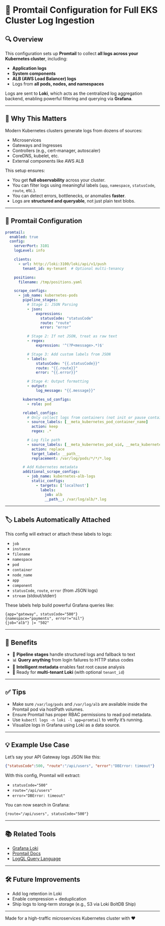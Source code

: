 # 📄 Promtail Configuration for Full EKS Cluster Log Ingestion

## 🔍 Overview

This configuration sets up **Promtail** to collect **all logs across your Kubernetes cluster**, including:

- **Application logs**
- **System components**
- **ALB (AWS Load Balancer) logs**
- Logs from **all pods, nodes, and namespaces**

Logs are sent to **Loki**, which acts as the centralized log aggregation backend, enabling powerful filtering and querying via **Grafana**.

---

## 🎯 Why This Matters

Modern Kubernetes clusters generate logs from dozens of sources:
- Microservices
- Gateways and Ingresses
- Controllers (e.g., cert-manager, autoscaler)
- CoreDNS, kubelet, etc.
- External components like AWS ALB

This setup ensures:
- You get **full observability** across your cluster.
- You can filter logs using meaningful labels (`app`, `namespace`, `statusCode`, `route`, etc.).
- You can detect errors, bottlenecks, or anomalies **faster**.
- Logs are **structured and queryable**, not just plain text blobs.

---

## 🧩 Promtail Configuration

```yaml
promtail:
  enabled: true
  config:
    serverPort: 3101
    logLevel: info

    clients:
      - url: http://loki:3100/loki/api/v1/push
        tenant_id: my-tenant  # Optional multi-tenancy

    positions:
      filename: /tmp/positions.yaml

    scrape_configs:
      - job_name: kubernetes-pods
        pipeline_stages:
          # Stage 1: JSON Parsing
          - json:
              expressions:
                statusCode: "statusCode"
                route: "route"
                error: "error"

          # Stage 2: If not JSON, treat as raw text
          - regex:
              expression: '^(?P<message>.*)$'

          # Stage 3: Add custom labels from JSON
          - labels:
              statusCode: "{{.statusCode}}"
              route: "{{.route}}"
              error: "{{.error}}"

          # Stage 4: Output formatting
          - output:
              log_message: "{{.message}}"

        kubernetes_sd_configs:
          - role: pod

        relabel_configs:
          # Only collect logs from containers (not init or pause containers)
          - source_labels: [__meta_kubernetes_pod_container_name]
            action: keep
            regex: .*

          # Log file path
          - source_labels: [__meta_kubernetes_pod_uid, __meta_kubernetes_pod_container_name]
            action: replace
            target_label: __path__
            replacement: /var/log/pods/*/*/*.log

        # Add Kubernetes metadata
        additional_scrape_configs:
          - job_name: kubernetes-alb-logs
            static_configs:
              - targets: ['localhost']
                labels:
                  job: alb
                  __path__: /var/log/alb/*.log
````

---

## 🏷️ Labels Automatically Attached

This config will extract or attach these labels to logs:

* `job`
* `instance`
* `filename`
* `namespace`
* `pod`
* `container`
* `node_name`
* `app`
* `component`
* `statusCode`, `route`, `error` (from JSON logs)
* `stream` (stdout/stderr)

These labels help build powerful Grafana queries like:

```logql
{app="gateway", statusCode="500"}
{namespace="payments", error!="nil"}
{job="alb"} |= "502"
```

---

## 🚀 Benefits

* 🔧 **Pipeline stages** handle structured logs and fallback to text
* 📊 **Query anything** from login failures to HTTP status codes
* 🧠 **Intelligent metadata** enables fast root cause analysis
* 🔐 Ready for **multi-tenant Loki** (with optional `tenant_id`)

---

## ✅ Tips

* Make sure `/var/log/pods` and `/var/log/alb` are available inside the Promtail pod via hostPath volumes.
* Ensure Promtail has proper RBAC permissions to read pod metadata.
* Use `kubectl logs -n loki -l app=promtail` to verify it’s running.
* Visualize logs in Grafana using Loki as a data source.

---

## 💡 Example Use Case

Let’s say your API Gateway logs JSON like this:

```json
{"statusCode":500, "route":"/api/users", "error":"DBError: timeout"}
```

With this config, Promtail will extract:

* `statusCode="500"`
* `route="/api/users"`
* `error="DBError: timeout"`

You can now search in Grafana:

```logql
{route="/api/users", statusCode="500"}
```

---

## 📚 Related Tools

* [Grafana Loki](https://grafana.com/oss/loki/)
* [Promtail Docs](https://grafana.com/docs/loki/latest/clients/promtail/)
* [LogQL Query Language](https://grafana.com/docs/loki/latest/logql/)

---

## 🛠 Future Improvements

* Add log retention in Loki
* Enable compression + deduplication
* Ship logs to long-term storage (e.g., S3 via Loki BoltDB Ship)

---

Made for a high-traffic microservices Kubernetes cluster with ❤️
